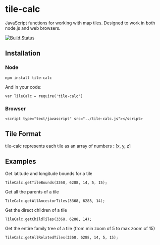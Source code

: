 # tile-calc

JavaScript functions for working with map tiles.  Designed to work in both node.js and web browsers.

[![Build Status](https://travis-ci.org/aaronblondeau/tilelogic.png?branch=master)](https://travis-ci.org/aaronblondeau/tilelogic)

## Installation

### Node

    npm install tile-calc

And in your code:

    var TileCalc = require('tile-calc')

### Browser

    <script type="text/javascript" src="../tile-calc.js"></script>

## Tile Format

tile-calc represents each tile as an array of numbers : [x, y, z]

## Examples

Get latitude and longitude bounds for a tile

    TileCalc.getTileBounds(3368, 6288, 14, 5, 15);

Get all the parents of a tile

	TileCalc.getAllAncestorTiles(3368, 6288, 14);

Get the direct children of a tile

	TileCalc.getChildTiles(3368, 6288, 14);

Get the entire family tree of a tile (from min zoom of 5 to max zoom of 15)

	TileCalc.getAllRelatedTiles(3368, 6288, 14, 5, 15);
